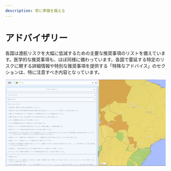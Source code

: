 ```yaml
---
description: 常に準備を備える
---
```


# アドバイザリー

各国は渡航リスクを大幅に低減するための主要な推奨事項のリストを備えています。医学的な推奨事項も、ほぼ同様に備わっています。各国で蔓延する特定のリスクに関する詳細情報や特別な推奨事項を提供する「特殊なアドバイス」のセクションは、特に注意すべき内容となっています。

![](../.gitbook/assets/p44-img02_axa.jpg)









